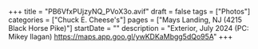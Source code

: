 +++
title = "PB6VfxPUjzyNQ_PVoX3o.avif"
draft = false
tags = ["Photos"]
categories = ["Chuck E. Cheese's"]
pages = ["Mays Landing, NJ (4215 Black Horse Pike)"]
startDate = ""
description = "Exterior, July 2024 (PC: Mikey llagan) https://maps.app.goo.gl/ywKDKaMbgg5dQo95A"
+++
